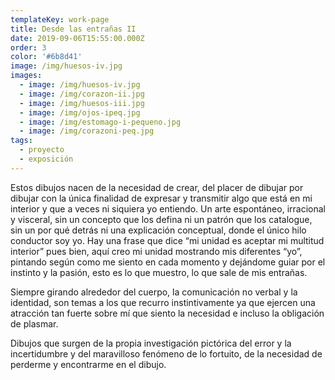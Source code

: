 ```yaml
---
templateKey: work-page
title: Desde las entrañas II
date: 2019-09-06T15:55:00.000Z
order: 3
color: '#6b8d41'
image: /img/huesos-iv.jpg
images:
  - image: /img/huesos-iv.jpg
  - image: /img/corazon-ii.jpg
  - image: /img/huesos-iii.jpg
  - image: /img/ojos-ipeq.jpg
  - image: /img/estomago-i-pequeno.jpg
  - image: /img/corazoni-peq.jpg
tags:
  - proyecto
  - exposición
---
```

Estos dibujos nacen de la necesidad de crear, del placer de dibujar por dibujar con la única finalidad de expresar y transmitir algo que está en mi interior y que a veces ni siquiera yo entiendo. Un arte espontáneo, irracional y visceral, sin un concepto que los defina ni un patrón que los catalogue, sin un por qué detrás ni una explicación conceptual, donde el único hilo conductor soy yo. Hay una frase que dice “mi unidad es aceptar mi multitud interior” pues bien, aquí creo mi unidad mostrando  mis diferentes “yo”, pintando según como me siento en cada momento y  dejándome guiar por el instinto y la pasión, esto es lo que muestro, lo que sale de mis entrañas. 

Siempre girando alrededor del cuerpo, la comunicación no verbal y la identidad, son temas a los que recurro instintivamente ya que ejercen una atracción tan fuerte sobre mí que siento la necesidad e incluso la obligación de plasmar.

Dibujos que surgen de la propia investigación pictórica del error y la incertidumbre y del maravilloso fenómeno de lo fortuito, de la necesidad de perderme y encontrarme en el dibujo.
